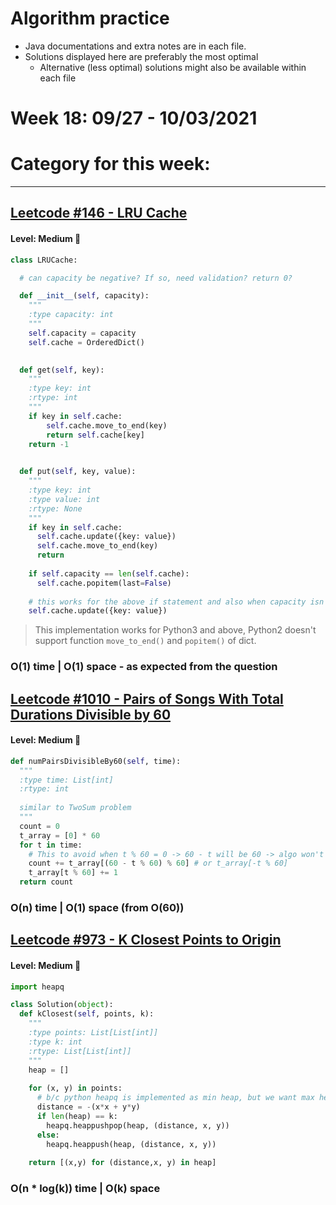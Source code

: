 # Algorithm practice

* Java documentations and extra notes are in each file.
* Solutions displayed here are preferably the most optimal
    * Alternative (less optimal) solutions might also be available within each 
    file

# Week 18: 09/27 - 10/03/2021

# Category for this week:

---

## [Leetcode #146 - LRU Cache](https://leetcode.com/problems/lru-cache/)

#### Level: Medium 📘

```python
class LRUCache:

  # can capacity be negative? If so, need validation? return 0?

  def __init__(self, capacity):
    """
    :type capacity: int
    """
    self.capacity = capacity
    self.cache = OrderedDict()
      

  def get(self, key):
    """
    :type key: int
    :rtype: int
    """
    if key in self.cache:
        self.cache.move_to_end(key)
        return self.cache[key]
    return -1
      

  def put(self, key, value):
    """
    :type key: int
    :type value: int
    :rtype: None
    """
    if key in self.cache:
      self.cache.update({key: value})
      self.cache.move_to_end(key)
      return
    
    if self.capacity == len(self.cache):
      self.cache.popitem(last=False)
    
    # this works for the above if statement and also when capacity isn't met
    self.cache.update({key: value})
```
> This implementation works for Python3 and above, Python2 doesn't support function `move_to_end()` and `popitem()` of dict.

### O(1) time | O(1) space - as expected from the question

## [Leetcode #1010 - Pairs of Songs With Total Durations Divisible by 60](https://leetcode.com/problems/pairs-of-songs-with-total-durations-divisible-by-60/)

#### Level: Medium 📘

```python
def numPairsDivisibleBy60(self, time):
  """
  :type time: List[int]
  :rtype: int
  
  similar to TwoSum problem
  """
  count = 0
  t_array = [0] * 60
  for t in time:
    # This to avoid when t % 60 = 0 -> 60 - t will be 60 -> algo won't work
    count += t_array[(60 - t % 60) % 60] # or t_array[-t % 60]
    t_array[t % 60] += 1
  return count
```

### O(n) time | O(1) space (from O(60))

## [Leetcode #973 - K Closest Points to Origin](https://leetcode.com/problems/k-closest-points-to-origin/)

#### Level: Medium 📘

```python
import heapq

class Solution(object):
  def kClosest(self, points, k):
    """
    :type points: List[List[int]]
    :type k: int
    :rtype: List[List[int]]
    """
    heap = []
    
    for (x, y) in points:
      # b/c python heapq is implemented as min heap, but we want max heap
      distance = -(x*x + y*y)
      if len(heap) == k:
        heapq.heappushpop(heap, (distance, x, y))
      else:
        heapq.heappush(heap, (distance, x, y))
    
    return [(x,y) for (distance,x, y) in heap]
```

### O(n * log(k)) time | O(k) space
